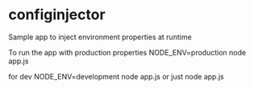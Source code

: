 # configinjector
Sample app to inject environment properties at runtime

To run the app with production properties
NODE_ENV=production node app.js

for dev
NODE_ENV=development node app.js
or just node app.js
